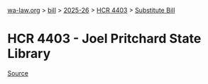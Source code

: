 [wa-law.org](/) > [bill](/bill/) > [2025-26](/bill/2025-26/) > [HCR 4403](/bill/2025-26/hcr/4403/) > [Substitute Bill](/bill/2025-26/hcr/4403/S/)

# HCR 4403 - Joel Pritchard State Library

[Source](http://lawfilesext.leg.wa.gov/biennium/2025-26/Pdf/Bills/House%20Concurrent%20Resolutions/4403-S.pdf)
